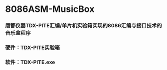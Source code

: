 # 8086ASM-MusicBox

### 唐都仪器TDX-PITE汇编/单片机实验箱实现的8086汇编与接口技术的音乐盒程序


### 硬件：TDX-PITE实验箱

### 软件：TDX-PITE.exe

